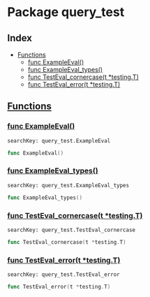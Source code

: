 # Package query_test

## Index

* [Functions](#func)
    * [func ExampleEval()](#ExampleEval)
    * [func ExampleEval_types()](#ExampleEval_types)
    * [func TestEval_cornercase(t *testing.T)](#TestEval_cornercase)
    * [func TestEval_error(t *testing.T)](#TestEval_error)


## <a id="func" href="#func">Functions</a>

### <a id="ExampleEval" href="#ExampleEval">func ExampleEval()</a>

```
searchKey: query_test.ExampleEval
```

```Go
func ExampleEval()
```

### <a id="ExampleEval_types" href="#ExampleEval_types">func ExampleEval_types()</a>

```
searchKey: query_test.ExampleEval_types
```

```Go
func ExampleEval_types()
```

### <a id="TestEval_cornercase" href="#TestEval_cornercase">func TestEval_cornercase(t *testing.T)</a>

```
searchKey: query_test.TestEval_cornercase
```

```Go
func TestEval_cornercase(t *testing.T)
```

### <a id="TestEval_error" href="#TestEval_error">func TestEval_error(t *testing.T)</a>

```
searchKey: query_test.TestEval_error
```

```Go
func TestEval_error(t *testing.T)
```

